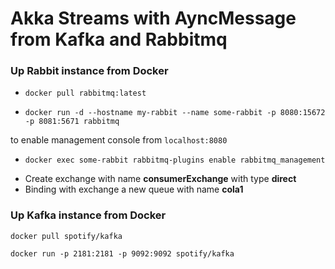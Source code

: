 # Akka Streams with AyncMessage from Kafka and Rabbitmq

### Up Rabbit instance from Docker

* ```docker pull rabbitmq:latest```

* ```docker run -d --hostname my-rabbit --name some-rabbit -p 8080:15672 -p 8081:5671 rabbitmq```

to enable management console from `localhost:8080`

* ```docker exec some-rabbit rabbitmq-plugins enable rabbitmq_management```

- Create exchange with name __consumerExchange__ with type __direct__
- Binding with exchange a new queue with name __cola1__

### Up Kafka instance from Docker

```docker pull spotify/kafka```

```docker run -p 2181:2181 -p 9092:9092 spotify/kafka```
